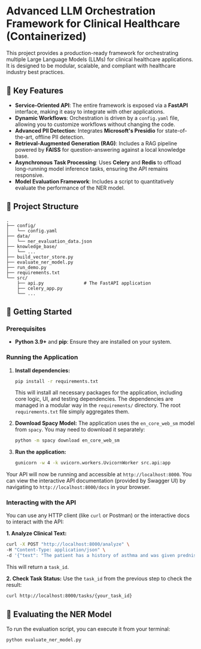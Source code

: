 # Advanced LLM Orchestration Framework for Clinical Healthcare (Containerized)

This project provides a production-ready framework for orchestrating multiple Large Language Models (LLMs) for clinical healthcare applications. It is designed to be modular, scalable, and compliant with healthcare industry best practices.

## 🌟 Key Features

- **Service-Oriented API**: The entire framework is exposed via a **FastAPI** interface, making it easy to integrate with other applications.
- **Dynamic Workflows**: Orchestration is driven by a `config.yaml` file, allowing you to customize workflows without changing the code.
- **Advanced PII Detection**: Integrates **Microsoft's Presidio** for state-of-the-art, offline PII detection.
- **Retrieval-Augmented Generation (RAG)**: Includes a RAG pipeline powered by **FAISS** for question-answering against a local knowledge base.
- **Asynchronous Task Processing**: Uses **Celery** and **Redis** to offload long-running model inference tasks, ensuring the API remains responsive.
- **Model Evaluation Framework**: Includes a script to quantitatively evaluate the performance of the NER model.

## 📂 Project Structure

```
.
├── config/
│   └── config.yaml
├── data/
│   └── ner_evaluation_data.json
├── knowledge_base/
│   └── ...
├── build_vector_store.py
├── evaluate_ner_model.py
├── run_demo.py
├── requirements.txt
└── src/
    ├── api.py               # The FastAPI application
    ├── celery_app.py
    └── ...
```

## 🚀 Getting Started

### Prerequisites

- **Python 3.9+** and **pip**: Ensure they are installed on your system.

### Running the Application

1.  **Install dependencies:**
    ```bash
    pip install -r requirements.txt
    ```
    This will install all necessary packages for the application, including core logic, UI, and testing dependencies. The dependencies are managed in a modular way in the `requirements/` directory. The root `requirements.txt` file simply aggregates them.

2.  **Download Spacy Model:**
    The application uses the `en_core_web_sm` model from `spacy`. You may need to download it separately:
    ```bash
    python -m spacy download en_core_web_sm
    ```
2.  **Run the application:**
    ```bash
    gunicorn -w 4 -k uvicorn.workers.UvicornWorker src.api:app
    ```

Your API will now be running and accessible at `http://localhost:8000`. You can view the interactive API documentation (provided by Swagger UI) by navigating to `http://localhost:8000/docs` in your browser.

### Interacting with the API

You can use any HTTP client (like `curl` or Postman) or the interactive docs to interact with the API:

**1. Analyze Clinical Text:**
```bash
curl -X POST "http://localhost:8000/analyze" \
-H "Content-Type: application/json" \
-d '{"text": "The patient has a history of asthma and was given prednisone."}'
```
This will return a `task_id`.

**2. Check Task Status:**
Use the `task_id` from the previous step to check the result:
```bash
curl http://localhost:8000/tasks/{your_task_id}
```

## 🧪 Evaluating the NER Model

To run the evaluation script, you can execute it from your terminal:
```bash
python evaluate_ner_model.py
```